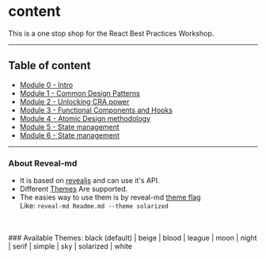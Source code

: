 # content
This is a one stop shop for the React Best Practices Workshop.

---

## Table of content

* [Module 0 - Intro](/intro.md)
* [Module 1 - Common Design Patterns](/module1.md)
* [Module 2 - Unlocking CRA power](/module2.md)
* [Module 3 - Functional Components and Hooks](/module3.md)
* [Module 4 - Atomic Design methodology](/module3.md)
* [Module 5 - State management](/module5.md)
* [Module 6 - State management](/module6.md)


---

### About Reveal-md
* It is based on [revealjs](https://github.com/hakimel/reveal.js) and can use it's API.
* Different [Themes](https://github.com/hakimel/reveal.js/tree/master/css/theme) Are supported.
* The easies way to use them is by reveal-md [theme flag](https://github.com/webpro/reveal-md#theme) <br>
Like:
`reveal-md Readme.md --theme solarized`
<br>
<br>
### Available Themes:
black (default) | beige | blood | league | moon | night | serif | simple | sky | solarized | white
